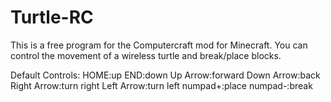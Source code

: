 Turtle-RC
=========
This is a free program for the Computercraft mod for Minecraft.
You can control the movement of a wireless turtle and break/place blocks.

Default Controls:
HOME:up
END:down
Up Arrow:forward
Down Arrow:back
Right Arrow:turn right
Left Arrow:turn left
numpad+:place
numpad-:break
